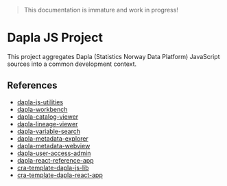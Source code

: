 > This documentation is immature and work in progress!

# Dapla JS Project
This project aggregates Dapla (Statistics Norway Data Platform) JavaScript sources into a common development context.

## References

* [dapla-js-utilities](https://github.com/statisticsnorway/dapla-js-utilities)
* [dapla-workbench](https://github.com/statisticsnorway/dapla-workbench)
* [dapla-catalog-viewer](https://github.com/statisticsnorway/dapla-catalog-viewer)
* [dapla-lineage-viewer](https://github.com/statisticsnorway/dapla-lineage-viewer)
* [dapla-variable-search](https://github.com/statisticsnorway/dapla-variable-search)
* [dapla-metadata-explorer](https://github.com/statisticsnorway/dapla-metadata-explorer)
* [dapla-metadata-webview](https://github.com/statisticsnorway/dapla-metadata-webview)
* [dapla-user-access-admin](https://github.com/statisticsnorway/dapla-user-access-admin)
* [dapla-react-reference-app](https://github.com/statisticsnorway/dapla-react-reference-app)
* [cra-template-dapla-js-lib](https://github.com/statisticsnorway/cra-template-dapla-js-lib)
* [cra-template-dapla-react-app](https://github.com/statisticsnorway/cra-template-dapla-react-app)
